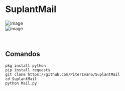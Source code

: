 # SuplantMail

![image](https://user-images.githubusercontent.com/68443246/140682357-24359063-3c4b-4913-83e3-bd8ff2af407e.png)
<br>
![image](https://user-images.githubusercontent.com/68443246/140682396-b4c9d830-c7c1-4e85-9aeb-2b09e1155157.png)

<br>
<h2>Comandos</h2>
<pre><code>pkg install python
pip install requests
git clone https://github.com/PiterIvano/SuplantMail
cd SuplantMail
python Mail.py
</code></pre>

